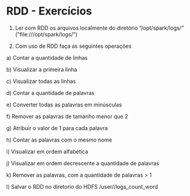 # RDD - Exercícios

1. Ler com RDD os arquivos localmente do diretório “/opt/spark/logs/” ("file:///opt/spark/logs/")

2. Com uso de RDD faça as seguintes operações

a) Contar a quantidade de linhas

b) Visualizar a primeira linha

c) Visualizar todas as linhas

d) Contar a quantidade de palavras

e) Converter todas as palavras em minúsculas

f) Remover as palavras de tamanho menor que 2

g) Atribuir o valor de 1 para cada palavra

h) Contar as palavras com o mesmo nome

i) Visualizar em ordem alfabética

j) Visualizar em ordem decrescente a quantidade de palavras

k) Remover as palavras, com a quantidade de palavras > 1

l) Salvar o RDD no diretorio do HDFS /user/<seu-nome>/logs_count_word

